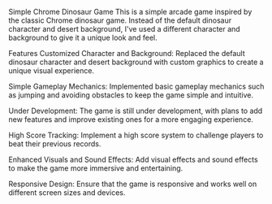 Simple Chrome Dinosaur Game
This is a simple arcade game inspired by the classic Chrome dinosaur game. Instead of the default dinosaur character and desert background, I've used a different character and background to give it a unique look and feel.

Features
Customized Character and Background: Replaced the default dinosaur character and desert background with custom graphics to create a unique visual experience.

Simple Gameplay Mechanics: Implemented basic gameplay mechanics such as jumping and avoiding obstacles to keep the game simple and intuitive.

Under Development:
The game is still under development, with plans to add new features and improve existing ones for a more engaging experience.

High Score Tracking: Implement a high score system to challenge players to beat their previous records.

Enhanced Visuals and Sound Effects: Add visual effects and sound effects to make the game more immersive and entertaining.

Responsive Design: Ensure that the game is responsive and works well on different screen sizes and devices.
